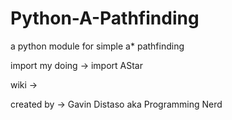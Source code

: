 # Python-A-Pathfinding
a python module for simple a* pathfinding

import my doing -> import AStar

wiki -> 

created by -> Gavin Distaso aka Programming Nerd
